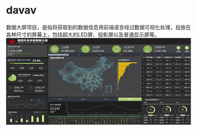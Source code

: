 # davav
数据大屏项目，是指将获取到的数据信息用前端语言经过数据可视化处理，投放在各种尺寸的屏幕上，包括超大的LED屏、投影屏以及普通显示屏等。
<picture>
 <source media="(prefers-color-scheme: dark)" srcset="https://github.com/usernameisalreadytaKeN1122/davav/blob/main/pic/result.jpg">
 <source media="(prefers-color-scheme: light)" srcset="https://github.com/usernameisalreadytaKeN1122/davav/blob/main/pic/result.jpg">
 <img alt="YOUR-ALT-TEXT" src="https://github.com/usernameisalreadytaKeN1122/davav/blob/main/pic/result.jpg">
</picture>
